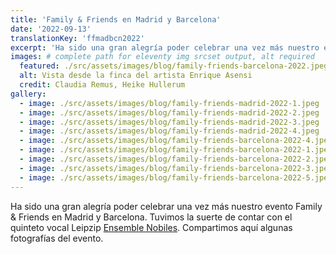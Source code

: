 ```yaml
---
title: 'Family & Friends en Madrid y Barcelona'
date: '2022-09-13'
translationKey: 'ffmadbcn2022'
excerpt: 'Ha sido una gran alegría poder celebrar una vez más nuestro evento Family & Friends en Madrid y Barcelona.'
images: # complete path for eleventy img srcset output, alt required
  featured: ./src/assets/images/blog/family-friends-barcelona-2022.jpeg
  alt: Vista desde la finca del artista Enrique Asensi
  credit: Claudia Remus, Heike Hullerum
gallery:
  - image: ./src/assets/images/blog/family-friends-madrid-2022-1.jpeg
  - image: ./src/assets/images/blog/family-friends-madrid-2022-2.jpeg
  - image: ./src/assets/images/blog/family-friends-madrid-2022-3.jpeg
  - image: ./src/assets/images/blog/family-friends-madrid-2022-4.jpeg
  - image: ./src/assets/images/blog/family-friends-barcelona-2022-4.jpeg
  - image: ./src/assets/images/blog/family-friends-barcelona-2022-1.jpeg
  - image: ./src/assets/images/blog/family-friends-barcelona-2022-2.jpeg
  - image: ./src/assets/images/blog/family-friends-barcelona-2022-3.jpeg
  - image: ./src/assets/images/blog/family-friends-barcelona-2022-5.jpeg
---
```


Ha sido una gran alegría poder celebrar una vez más nuestro evento Family & Friends en Madrid y Barcelona. Tuvimos la suerte de contar con el quinteto vocal Leipzip [Ensemble Nobiles](https://www.fundaciongoethe.org/es/artistas/ensemble-nobiles/).
Compartimos aquí algunas fotografías del evento.
